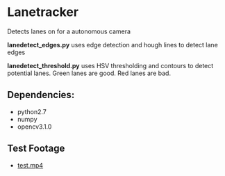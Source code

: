 # Lanetracker

Detects lanes on for a autonomous camera

**lanedetect_edges.py** uses edge detection and hough lines to detect lane edges

**lanedetect_threshold.py** uses HSV thresholding and contours to detect potential lanes. Green lanes are good. Red lanes are bad.

## Dependencies:  
- python2.7
- numpy
- opencv3.1.0

## Test Footage
- [test.mp4](https://drive.google.com/file/d/0B75b5hNZE7szZlJTZ09MZG9JT0E/view?usp=sharing)
